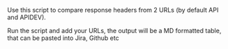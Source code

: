 Use this script to compare response headers from 2 URLs (by default API and APIDEV).

Run the script and add your URLs, the output will be a MD formatted table, that can be pasted into Jira, Github etc

